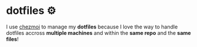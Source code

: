 # dotfiles ⚙️
I use [chezmoi](https://github.com/twpayne/chezmoi) to manage my **dotfiles** because I love the way to handle dotfiles accross **multiple machines** and within the **same repo** and the **same files**!
